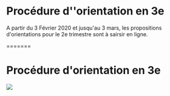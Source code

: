 
# Procédure d''orientation en 3e

A partir du 3 Février 2020 et jusqu'au 3 mars, les propositions d'orientations pour le 2e trimestre sont à sairsir en ligne. 

=======
# Procédure d'orientation en 3e

![](./../Ressources/Mermaid/proceduredorientation.svg)